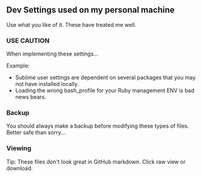 ## Dev Settings used on my personal machine
Use what you like of it. These have treated me well.

### USE CAUTION
When implementing these settings...

Example:
  - Sublime user settings are dependent on several packages that you may not have installed locally.
  - Loading the wrong bash_profile for your Ruby management ENV is bad news bears.

### Backup
You should always make a backup before modifying these types of files. Better safe than sorry...

### Viewing
Tip: These files don't look great in GitHub markdown. Click raw view or download.
